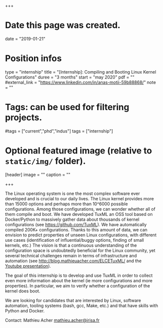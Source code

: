 +++
# Date this page was created.
date = "2019-01-21"

# Position infos
type = "internship"
title = "[Internship]: Compiling and Booting Linux Kernel Configurations"
duree = "3 months"
start = "may 2020"
pdf = ""
#external_link = "https://www.linkedin.com/in/anas-motii-59b88868/"
note = ""

# Tags: can be used for filtering projects.
#tags = ["current","phd","indus"]
tags = ["internship"]

# Optional featured image (relative to `static/img/` folder).
[header]
image = ""
caption = ""

+++

The Linux operating system is one the most complex software ever developed and is crucial to our daily lives.
The Linux kernel provides more than 15000 options and perhaps more than 10^6000 possible configurations. 
Among those configurations, we can wonder whether all of them compile and boot. 
We have developed TuxML an OSS tool based on Docker/Python to massively gather data about thousands of kernel configurations (see 
https://github.com/TuxML).
We have automatically compiled 200K+ configurations. 
Thanks to this amount of data, we can envision to predict properties of unseen Linux configurations, with different use cases (identification of influential/buggy options, finding of small kernels, etc.) 
The vision is that a continuous understanding of the configuration space is undoubtedly beneficial for the Linux community, yet several technical challenges remain in terms of infrastructure and automation (see http://blog.mathieuacher.com/ELCETuxML/ and the [Youtube presentation](https://www.youtube.com/watch?v=UBghs-cwQX4&feature=youtu.be)).

The goal of this internship is to develop and use TuxML in order to collect even more information about the kernel (ie more configurations and more properties). 
In particular, we aim to verify whether a configuration of the kernel does boot. 

We are looking for candidates that are interested by Linux, software automation, tooling systems (bash, gcc, Make, etc.) and that have skills with Python and Docker. 

Contact: Mathieu Acher mathieu.acher@irisa.fr 
